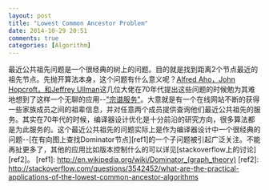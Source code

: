 ```yaml
---
layout: post
title: "Lowest Common Ancestor Problem"
date: 2014-10-29 20:51
comments: true
categories: [Algorithm]
---
```


最近公共祖先问题是一个很经典的树上的问题。目的就是找到距离2个节点最近的祖先节点。先抛开算法本身，这个问题有什么意义呢？[Alfred Aho，John Hopcroft，和Jeffrey Ullman](http://dl.acm.org/citation.cfm?id=804056)这几位大佬在70年代提出这些问题的时候勉为其难地想到了这样一个无聊的应用--["宗谱服务"](http://hihocoder.com/problemset/problem/1062)。大意就是有一个在线网站不断的获得一些家族成员之间的祖辈信息，并对任意两个成员提供查询他们最近公共祖先的服务。其实在70年代的时候，编译器设计优化是十分前沿的研究方向，很多算法都是为此服务的。这个最近公共祖先的问题实际上是作为编译器设计中一个很经典的问题--[在有向图上查找Dominator节点][ref1]的一个子问题被引起广泛关注。不能再扯更多了，其他的应用比如版本控制什么的可以详见[stackoverflow上的讨论][ref2]。
[ref1]: http://en.wikipedia.org/wiki/Dominator_(graph_theory)
[ref2]: http://stackoverflow.com/questions/3542452/what-are-the-practical-applications-of-the-lowest-common-ancestor-algorithms

